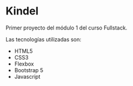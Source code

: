 # Kindel

Primer proyecto del módulo 1 del curso Fullstack.

Las tecnologías utilizadas son:

- HTML5
- CSS3
- Flexbox
- Bootstrap 5
- Javascript


